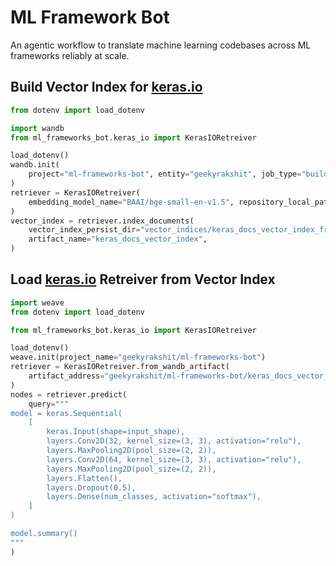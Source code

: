 # ML Framework Bot

An agentic workflow to translate machine learning codebases across ML frameworks reliably at scale.

## Build Vector Index for [keras.io](https://keras.io/)

```python
from dotenv import load_dotenv

import wandb
from ml_frameworks_bot.keras_io import KerasIORetreiver

load_dotenv()
wandb.init(
    project="ml-frameworks-bot", entity="geekyrakshit", job_type="build_vector_index"
)
retriever = KerasIORetreiver(
    embedding_model_name="BAAI/bge-small-en-v1.5", repository_local_path="./keras_docs"
)
vector_index = retriever.index_documents(
    vector_index_persist_dir="vector_indices/keras_docs_vector_index_from_documents",
    artifact_name="keras_docs_vector_index",
)
```

## Load [keras.io](https://keras.io/) Retreiver from Vector Index

```python
import weave
from dotenv import load_dotenv

from ml_frameworks_bot.keras_io import KerasIORetreiver

load_dotenv()
weave.init(project_name="geekyrakshit/ml-frameworks-bot")
retriever = KerasIORetreiver.from_wandb_artifact(
    artifact_address="geekyrakshit/ml-frameworks-bot/keras_docs_vector_index:latest"
)
nodes = retriever.predict(
    query="""
model = keras.Sequential(
    [
        keras.Input(shape=input_shape),
        layers.Conv2D(32, kernel_size=(3, 3), activation="relu"),
        layers.MaxPooling2D(pool_size=(2, 2)),
        layers.Conv2D(64, kernel_size=(3, 3), activation="relu"),
        layers.MaxPooling2D(pool_size=(2, 2)),
        layers.Flatten(),
        layers.Dropout(0.5),
        layers.Dense(num_classes, activation="softmax"),
    ]
)

model.summary()
"""
)
```
